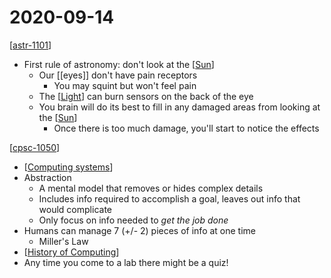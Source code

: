 # 2020-09-14

[[astr-1101]]

- First rule of astronomy: don't look at the [[Sun]]
  - Our [[eyes]] don't have pain receptors
    - You may squint but won't feel pain
  - The [[Light]] can burn sensors on the back of the eye
  - You brain will do its best to fill in any damaged areas from looking at the [[Sun]]
    - Once there is too much damage, you'll start to notice the effects

[[cpsc-1050]]

- [[Computing systems]]
- Abstraction
  - A mental model that removes or hides complex details
  - Includes info required to accomplish a goal, leaves out info that would complicate
  - Only focus on info needed to _get the job done_
- Humans can manage 7 (+/- 2) pieces of info at one time
  - Miller's Law
- [[History of Computing]]
- Any time you come to a lab there might be a quiz!

[//begin]: # "Autogenerated link references for markdown compatibility"
[astr-1101]: astr-1101 "ASTR 1101 - Intro to the Solar System"
[Sun]: sun "Sun"
[Light]: light "Light"
[cpsc-1050]: cpsc-1050 "CPSC 1050 - Introduction to Computer Science"
[Computing systems]: computing-systems "Computing Systems"
[History of Computing]: history-of-computing "History of Computing"
[//end]: # "Autogenerated link references"
